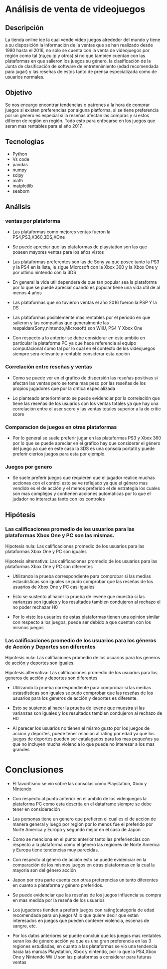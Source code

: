 # Análisis de venta de videojuegos

## Descripción
La tienda online ice la cual vende video juegos alrededor del mundo y tiene a su disposición la información de la ventas que se han realizado desde 1980 hasta el 2016, no solo se cuenta con la venta de videojuegos por región como tal (na,eu.jp y otros) si no que tambien cuentan con las plataformas en que salieron los juegos su género, la clasificación de la Junta de clasificación de software de entretenimiento (edad recomendada para jugar) y las reseñas de estos tanto de prensa especializada como de usuarios normales.

## Objetivo
Se nos encargo encontrar tendencias o patrones a la hora de comprar juegos si existen preferencias por alguna platforma, si se tiene preferencia por un género es especial si la reseñas afectan las compras y si estos difieren de región en región. Todo esto para enfocarse en los juegos que seran mas rentables para el año 2017. 

## Tecnologias
- Python
- Vs code
- pandas
- numpy
- scipy
- math
- matplotlib
- seaborn

## Análisis
### ventas por plataforma
- Las plataformas como mejores ventas fueron la PS4,PS3,X360,3DS,XOne

- Se puede apreciar que las plataformas de playstation son las que poseen mayores ventas para los años vistos

- Las plataformas preferentes son las de Sony ya que posee tanto la PS3 y la PS4 en la lista, le sigue Microsoft con la Xbox 360 y la Xbox One y por ultimo nintendo con la 3DS

- En general la vida util dependera de que tan popular sea la plataforma por lo que se puede apreciar cuando es popular tiene una vida util de al menos 4 años

- Las plataformas que no tuvieron ventas el año 2016 fueron la PSP Y la DS

- Las plataformas posiblemente mas rentables por el periodo en que salieron y las compañias que generalmente las respaldan(Sony,nintendo,Microsoft) son WiiU, PS4 Y Xbox One

- Con respecto a lo anterior se debe considerar en este ambito en particular la plataforma PC ya que hace referencia al equipo computacional como tal por lo cual en el contexto de los videojuegos siempre sera relevante y rentable considerar esta opción

### Correlación entre reseñas y ventas
- Como se puede ver en el gráfico de dispersión las reseñas positivas si afectan las ventas pero se toma mas peso por las reseñas de los propios jugadores que por la crítica especializada

- Lo planteado anteriormiento se puede evidenciar por la correlación que tiene las reseñas de los usuarios con los ventas totales ya que hay una correlación entre el user score y las ventas totales superior a la de critic score

### Comparacion de juegos en otras plataformas
- Por lo general se suele preferir jugar en las plataformas PS3 y Xbox 360 por lo que se puede apreciar en el gráfico hay que considerar el género del juego ya que en este caso la 3DS es una consola portatil y puede preferir ciertos juegos para esta por ejemplo.

### Juegos por genero
- Se suele preferir juegos que requieren que el jugador realice muchas acciones con el control esto se ve reflejado ya que el género mas vendido es el de acción y el menos preferido el de estrategia los cuales son mas complejos y contienen acciones automaticas por lo que el judador no interactua tanto con los controles

## Hipótesis

### Las calificaciones promedio de los usuarios para las plataformas Xbox One y PC son las mismas.
Hipotesis nula: Las calificaciones promedio de los usuarios para las plataformas Xbox One y PC son iguales

Hipotesis alternativa: Las calificaciones promedio de los usuarios para las plataformas Xbox One y PC son diferentes

- Utilizando la prueba correspondiente para comprobar si las medias estasdísticas son iguales se pudo comprobar que las reseñas de los usuarios de Xbox One y PC casi iguales

- Esto se sustento al hacer la prueba de levene que muestra si las varianzas son iguales y los  resultados tambien condujeron al rechazo el no poder rechazar H0

- Por lo visto los usuarios de estas plataformas tienen una opinion similar con respecto a los juegos, puede ser debido a que cuentan con los mismos juegos 


### Las calificaciones promedio de los usuarios para los géneros de Acción y Deportes son diferentes

Hipotesis nula: Las califiaciones promedio de los usuarios para los generos de acción y deportes son iguales.

Hipotesis alternativa: Las calificaciones promedio de los usuarios para los generos de acción y deportes son diferentes

- Utilizando la prueba correspondiente para comprobar si las medias estasdisticas son iguales se pudo comprobar que las reseñas de los usuarios para los generos de acción y deportes es diferente. 

- Esto se sustento al hacer la prueba de levene que muestra si las varianzas son iguales y los  resultados tambien condujeron al rechazo de H0

- Al parecer los usuarios no tienen el mismo gusto por los juegos de accion y deportes, puede tener relacion al rating por edad ya que los juegos de deportes pueden ser catalagados para los mas pequeños ya que no incluyen mucha violencia lo que puede no interesar a los mas grandes

# Conclusiones 
- El favoritismo se vio sobre las consolas como Playstation, Xbox y Nintendo

- Con respecto al punto anterior en el ambito de los videojuegos la plataforma PC como esta descrita en el dataframe siempre se debe tener en consideración

- Las personas tiene un genero que prefieren el cual es el de acción de manera general y luego por región por lo menos fue el preferido por Norte America y Europa y segundo mejor en el caso de Japon

- Como se menciona en el punto anterior tanto las preferiencias con respecto a la plataforma como el género las regiones de Norte America y Europa tiene tendencias muy parecidas.

- Con respecto al género de acción esto se puede evidenciar en la comparación de los mismos juegos en otras plataformas en la cual la mayoria son del género acción

- Japon por otra parte cuenta con otras preferencias un tanto diferentes en cuanto a plataforma y género preferidos.

- Se puede evidenciar que las reseñas de los juegos influencia su compra en mas medida por la reseña de los usuarios

- Los jugadores tienden a preferir juegos con rating(categoría de edad recomendada para un juego)  M lo que quiere decir que estan interesados en juegos que pueden contener violencia, escenas de sangre, etc. 

- Por los datos anteriores se puede concluir que los juegos mas rentables seran los de género acción ya que es una gran preferencia en las 3 regiones estudiadas, en cuanto a las plataformas se vio una tendencia hacia las marcas Playstation, Xbox y nintendo, por lo que la PS4,Xbox One y Nintendo Wii U son las plataformas a considerar para futuras ventas
